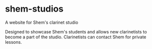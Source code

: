 # shem-studios
A website for Shem's clarinet studio

Designed to showcase Shem's students and allows new clarinetists to become a part of the studio.
Clarinetists can contact Shem for private lessons.
